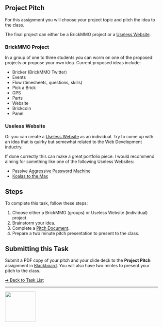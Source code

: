 <style>@import url("//readme.codeadam.ca/readme.css");</style>

## Project Pitch

For this assignment you will choose your project topic and pitch the idea to the class.

The final project can either be a BrickMMO project or a [Useless Website](https://theuselessweb.com/).

### BrickMMO Project

In a group of one to three students you can worm on one of the proposed projects or propose your own idea. Current proposed ideas include:

- Bricker (BrickMMO Twitter)
- Events
- Flow (timesheets, questions, skills)
- Pick a Brick
- GPS
- Parts
- Website
- Brickcoin
- Panel

### Useless Website

Or you can create a [Useless Website](https://theuselessweb.com/) as an individual. Try to come up with an idea that is quirky but somewhat related to the Web Development inductry.

If done correctly this can make a great portfolio piece. I would recommend aiming for something like one of the following Useless Websites:

- [Passive Aggressive Password Machine](https://trypap.com/)
- [Koalas to the Max](https://www.koalastothemax.com/)

## Steps

To complete this task, follow these steps:

1. Choose either a BrickMMO (groups) or Useless Website (individual) project.
2. Brainstorm your idea.
3. Complete a [Pitch Document](documents/pitch-template.docx).
4. Prepare a two minute pitch presentation to present to the class.

## Submitting this Task

Submit a PDF copy of your pitch and your clide deck to the **Project Pitch** assignment in [Blackboard](https://learn.humber.ca/). You will also have two mintes to present your pitch to the class.

[&#10132; Back to Task List](/)

---

<a href="https://brickmmo.com">
<img src="https://brickmmo.com/images/brickmmo-logo-horizontal.jpg" width="100">
</a>
